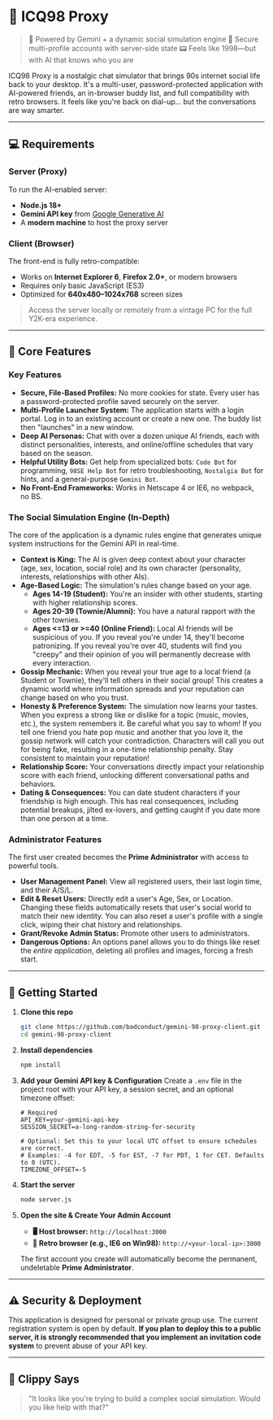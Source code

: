 # 💬 ICQ98 Proxy

> 🧠 Powered by Gemini + a dynamic social simulation engine
> 🔐 Secure multi-profile accounts with server-side state
> 📟 Feels like 1998—but with AI that knows who you are

ICQ98 Proxy is a nostalgic chat simulator that brings 90s internet social life back to your desktop. It's a multi-user, password-protected application with AI-powered friends, an in-browser buddy list, and full compatibility with retro browsers. It feels like you're back on dial-up... but the conversations are way smarter.

---

## 💻 Requirements

### Server (Proxy)

To run the AI-enabled server:

- **Node.js 18+**
- **Gemini API key** from [Google Generative AI](https://ai.google.dev/)
- A **modern machine** to host the proxy server

### Client (Browser)

The front-end is fully retro-compatible:

- Works on **Internet Explorer 6**, **Firefox 2.0+**, or modern browsers
- Requires only basic JavaScript (ES3)
- Optimized for **640x480–1024x768** screen sizes

> Access the server locally or remotely from a vintage PC for the full Y2K-era experience.

---

## 🧠 Core Features

### Key Features

- **Secure, File-Based Profiles:** No more cookies for state. Every user has a password-protected profile saved securely on the server.
- **Multi-Profile Launcher System:** The application starts with a login portal. Log in to an existing account or create a new one. The buddy list then "launches" in a new window.
- **Deep AI Personas:** Chat with over a dozen unique AI friends, each with distinct personalities, interests, and online/offline schedules that vary based on the season.
- **Helpful Utility Bots:** Get help from specialized bots: `Code Bot` for programming, `98SE Help Bot` for retro troubleshooting, `Nostalgia Bot` for hints, and a general-purpose `Gemini Bot`.
- **No Front-End Frameworks:** Works in Netscape 4 or IE6, no webpack, no BS.

### The Social Simulation Engine (In-Depth)

The core of the application is a dynamic rules engine that generates unique system instructions for the Gemini API in real-time.

- **Context is King:** The AI is given deep context about your character (age, sex, location, social role) and its own character (personality, interests, relationships with other AIs).
- **Age-Based Logic:** The simulation's rules change based on your age.
  - **Ages 14-19 (Student):** You're an insider with other students, starting with higher relationship scores.
  - **Ages 20-39 (Townie/Alumni):** You have a natural rapport with the other townies.
  - **Ages <=13 or >=40 (Online Friend):** Local AI friends will be suspicious of you. If you reveal you're under 14, they'll become patronizing. If you reveal you're over 40, students will find you "creepy" and their opinion of you will permanently decrease with every interaction.
- **Gossip Mechanic:** When you reveal your true age to a local friend (a Student or Townie), they'll tell others in their social group! This creates a dynamic world where information spreads and your reputation can change based on who you trust.
- **Honesty & Preference System:** The simulation now learns your tastes. When you express a strong like or dislike for a topic (music, movies, etc.), the system remembers it. Be careful what you say to whom! If you tell one friend you hate pop music and another that you love it, the gossip network will catch your contradiction. Characters will call you out for being fake, resulting in a one-time relationship penalty. Stay consistent to maintain your reputation!
- **Relationship Score:** Your conversations directly impact your relationship score with each friend, unlocking different conversational paths and behaviors.
- **Dating & Consequences:** You can date student characters if your friendship is high enough. This has real consequences, including potential breakups, jilted ex-lovers, and getting caught if you date more than one person at a time.

### Administrator Features

The first user created becomes the **Prime Administrator** with access to powerful tools.

- **User Management Panel:** View all registered users, their last login time, and their A/S/L.
- **Edit & Reset Users:** Directly edit a user's Age, Sex, or Location. Changing these fields automatically resets that user's social world to match their new identity. You can also reset a user's profile with a single click, wiping their chat history and relationships.
- **Grant/Revoke Admin Status:** Promote other users to administrators.
- **Dangerous Options:** An options panel allows you to do things like reset the _entire application_, deleting all profiles and images, forcing a fresh start.

---

## 🚀 Getting Started

1.  **Clone this repo**

    ```bash
    git clone https://github.com/badconduct/gemini-98-proxy-client.git
    cd gemini-98-proxy-client
    ```

2.  **Install dependencies**

    ```bash
    npm install
    ```

3.  **Add your Gemini API key & Configuration**
    Create a `.env` file in the project root with your API key, a session secret, and an optional timezone offset:

    ```
    # Required
    API_KEY=your-gemini-api-key
    SESSION_SECRET=a-long-random-string-for-security

    # Optional: Set this to your local UTC offset to ensure schedules are correct.
    # Examples: -4 for EDT, -5 for EST, -7 for PDT, 1 for CET. Defaults to 0 (UTC).
    TIMEZONE_OFFSET=-5
    ```

4.  **Start the server**

    ```bash
    node server.js
    ```

5.  **Open the site & Create Your Admin Account**

    - **🖥️ Host browser:** `http://localhost:3000`
    - **🧓 Retro browser (e.g., IE6 on Win98):** `http://<your-local-ip>:3000`

    The first account you create will automatically become the permanent, undeletable **Prime Administrator**.

---

## ⚠️ Security & Deployment

This application is designed for personal or private group use. The current registration system is open by default. **If you plan to deploy this to a public server, it is strongly recommended that you implement an invitation code system** to prevent abuse of your API key.

---

## 📎 Clippy Says

> "It looks like you're trying to build a complex social simulation. Would you like help with that?"
